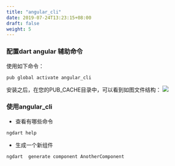 ```yaml
---
title: "angular_cli"
date: 2019-07-24T13:23:15+08:00
draft: false
weight: 5
---
```


### 配置dart angular 辅助命令 
使用如下命令：
```
pub global activate angular_cli
```
安装之后，在您的PUB_CACHE目录中，可以看到如图文件结构：
![](/images/angular_cli.png)


### 使用angular_cli
- 查看有哪些命令  
```
ngdart help
```
- 生成一个新组件  
``` 
ngdart  generate component AnotherComponent
```